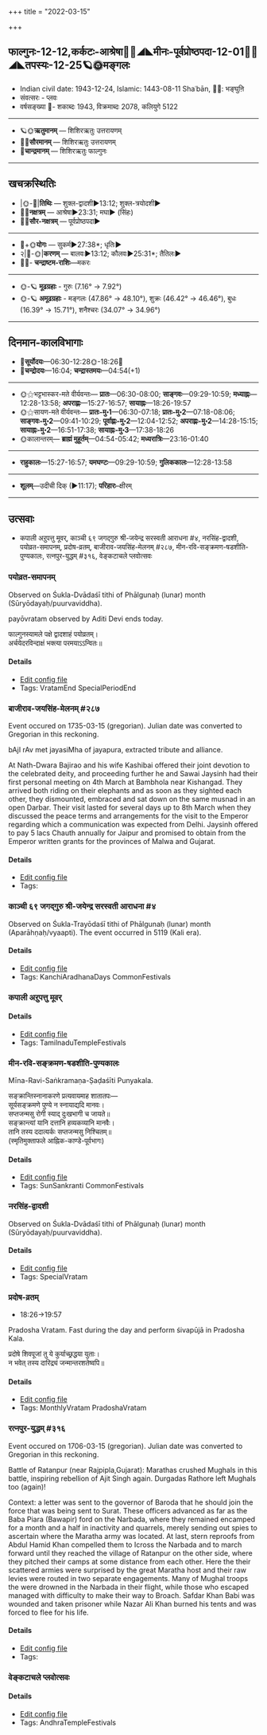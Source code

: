 +++
title = "2022-03-15"

+++
## फाल्गुनः-12-12,कर्कटः-आश्रेषा🌛🌌◢◣मीनः-पूर्वप्रोष्ठपदा-12-01🌌🌞◢◣तपस्यः-12-25🪐🌞मङ्गलः
- Indian civil date: 1943-12-24, Islamic: 1443-08-11 Shaʿbān, 🌌🌞: भङ्घुऩि
- संवत्सरः - प्लवः
- वर्षसङ्ख्या 🌛- शकाब्दः 1943, विक्रमाब्दः 2078, कलियुगे 5122
___________________
- 🪐🌞**ऋतुमानम्** — शिशिरऋतुः उत्तरायणम्
- 🌌🌞**सौरमानम्** — शिशिरऋतुः उत्तरायणम्
- 🌛**चान्द्रमानम्** — शिशिरऋतुः फाल्गुनः
___________________


## खचक्रस्थितिः
- |🌞-🌛|**तिथिः** — शुक्ल-द्वादशी►13:12; शुक्ल-त्रयोदशी►  
- 🌌🌛**नक्षत्रम्** — आश्रेषा►23:31; मघा► (सिंहः)  
- 🌌🌞**सौर-नक्षत्रम्** — पूर्वप्रोष्ठपदा►  
___________________
- 🌛+🌞**योगः** — सुकर्म►27:38*; धृतिः►  
- २|🌛-🌞|**करणम्** — बालवः►13:12; कौलवः►25:31*; तैतिलः►  
- 🌌🌛- **चन्द्राष्टम-राशिः**—मकरः  
___________________
- 🌞-🪐 **मूढग्रहाः** - गुरुः (7.16° → 7.92°)
- 🌞-🪐 **अमूढग्रहाः** - मङ्गलः (47.86° → 48.10°), शुक्रः (46.42° → 46.46°), बुधः (16.39° → 15.71°), शनैश्चरः (34.07° → 34.96°)
___________________


## दिनमान-कालविभागाः
- 🌅**सूर्योदयः**—06:30-12:28🌞️-18:26🌇  
- 🌛**चन्द्रोदयः**—16:04; **चन्द्रास्तमयः**—04:54(+1)  
___________________
- 🌞⚝भट्टभास्कर-मते वीर्यवन्तः— **प्रातः**—06:30-08:00; **साङ्गवः**—09:29-10:59; **मध्याह्नः**—12:28-13:58; **अपराह्णः**—15:27-16:57; **सायाह्नः**—18:26-19:57  
- 🌞⚝सायण-मते वीर्यवन्तः— **प्रातः-मु॰1**—06:30-07:18; **प्रातः-मु॰2**—07:18-08:06; **साङ्गवः-मु॰2**—09:41-10:29; **पूर्वाह्णः-मु॰2**—12:04-12:52; **अपराह्णः-मु॰2**—14:28-15:15; **सायाह्नः-मु॰2**—16:51-17:38; **सायाह्नः-मु॰3**—17:38-18:26  
- 🌞कालान्तरम्— **ब्राह्मं मुहूर्तम्**—04:54-05:42; **मध्यरात्रिः**—23:16-01:40  
___________________
- **राहुकालः**—15:27-16:57; **यमघण्टः**—09:29-10:59; **गुलिककालः**—12:28-13:58  
___________________
- **शूलम्**—उदीची दिक् (►11:17); **परिहारः**–क्षीरम्  
___________________

## उत्सवाः
- कपाली अऱुपत्तु मूवर्, काञ्ची ६९ जगद्गुरु श्री-जयेन्द्र सरस्वती आराधना #४, नरसिंह-द्वादशी, पयोव्रत-समापनम्, प्रदोष-व्रतम्, बाजीराव-जयसिंह-मेलनम् #२८७, मीन-रवि-सङ्क्रमण-षडशीति-पुण्यकालः, रत्नपुर-युद्धम् #३१६, वेङ्कटाचले प्लवोत्सवः
### पयोव्रत-समापनम्

Observed on Śukla-Dvādaśī tithi of Phālgunaḥ (lunar) month (Sūryōdayaḥ/puurvaviddha). 

payōvratam observed by Aditi Devi ends today.

फाल्गुनस्यामले पक्षे द्वादशाहं पयोव्रतम्।  
अर्चयेदरविन्दाक्षं भक्त्या परमयाऽऽन्वितः॥



#### Details
- [Edit config file](https://github.com/jyotisham/adyatithi/blob/master/general/lunar_month/tithi/12/12/aditi-payOvrata-samApanam.toml)
- Tags: VratamEnd SpecialPeriodEnd


### बाजीराव-जयसिंह-मेलनम् #२८७

Event occured on 1735-03-15 (gregorian). Julian date was converted to Gregorian in this reckoning. 

bAjI rAv met jayasiMha of jayapura, extracted tribute and alliance.

At Nath-Dwara Bajirao and his wife Kashibai offered their joint devotion to the celebrated deity, and proceeding further he and Sawai Jaysinh had their first personal meeting on 4th March at Bambhola near Kishangad. They arrived both riding on their elephants and as soon as they sighted each other, they dismounted, embraced and sat down on the same musnad in an open Darbar. Their visit lasted for several days up to 8th March when they discussed the peace terms and arrangements for the visit to the Emperor regarding which a communication was expected from Delhi. Jaysinh offered to pay 5 lacs Chauth annually for Jaipur and promised to obtain from the Emperor written grants for the provinces of Malwa and Gujarat.

#### Details
- [Edit config file](https://github.com/jyotisham/adyatithi/blob/master/mahApuruSha/xatra-later/julian/day/03/04/bhAjI-rAva-jayasiMha-melanam.toml)
- Tags: 


### काञ्ची ६९ जगद्गुरु श्री-जयेन्द्र सरस्वती आराधना #४

Observed on Śukla-Trayōdaśī tithi of Phālgunaḥ (lunar) month (Aparāhṇaḥ/vyaapti). The event occurred in 5119 (Kali era).  




#### Details
- [Edit config file](https://github.com/jyotisham/adyatithi/blob/master/mahApuruSha/kAnchI-maTha/lunar_month/tithi/12/13/kAJcI_69_jagadguru_zrI~jayEndra_sarasvatI_ArAdhanA.toml)
- Tags: KanchiAradhanaDays CommonFestivals


### कपाली अऱुपत्तु मूवर्





#### Details
- [Edit config file](https://github.com/jyotisham/adyatithi/blob/master/temples/Tamil/relative_event/kar2pagAmbAL%E2%80%93kapAlIzvarar_tirukkalyANam/offset__-2/kapAlI_ar2upattu_mUvar.toml)
- Tags: TamilnaduTempleFestivals


### मीन-रवि-सङ्क्रमण-षडशीति-पुण्यकालः



Mīna-Ravi-Saṅkramaṇa-Ṣaḍaśīti Punyakala.

सङ्क्रान्तिस्नानाकरणे प्रत्यवायमाह शातातपः—  
सूर्यसङ्क्रमणे पुण्ये न स्नायाद्यदि मानवः।  
सप्तजन्मसु रोगी स्याद् दुःखभागी च जायते॥  
सङ्क्रान्त्यां यानि दत्तानि हव्यकव्यानि मानवैः।  
तानि तस्य ददात्यर्कः सप्तजन्मसु निश्चितम्॥  
(स्मृतिमुक्ताफले आह्निक-काण्डे-पूर्वभागः)



#### Details
- [Edit config file](https://github.com/jyotisham/adyatithi/blob/master/time_focus/sankrAnti/description_only/mIna-ravi-saGkramaNa-SaDazIti-puNyakAlaH.toml)
- Tags: SunSankranti CommonFestivals


### नरसिंह-द्वादशी

Observed on Śukla-Dvādaśī tithi of Phālgunaḥ (lunar) month (Sūryōdayaḥ/puurvaviddha). 



#### Details
- [Edit config file](https://github.com/jyotisham/adyatithi/blob/master/devatA/vaiShNava/lunar_month/tithi/12/12/narasiMha-dvAdazI.toml)
- Tags: SpecialVratam


### प्रदोष-व्रतम्
- 18:26→19:57



Pradosha Vratam. Fast during the day and perform śivapūjā in Pradosha Kala.

प्रदोषे  शिवपूजां  तु  ये  कुर्याच्छ्रद्धया  युताः।  
न  भवेत्  तस्य  दारिद्र्यं  जन्मान्तरशतेष्वपि॥



#### Details
- [Edit config file](https://github.com/jyotisham/adyatithi/blob/master/time_focus/monthly/pradoSha/description_only/pradOSa-vratam.toml)
- Tags: MonthlyVratam PradoshaVratam


### रत्नपुर-युद्धम् #३१६

Event occured on 1706-03-15 (gregorian). Julian date was converted to Gregorian in this reckoning. 

Battle of Ratanpur (near Rajpipla,Gujarat): Marathas crushed Mughals in this battle, inspiring rebellion of Ajit Singh again. Durgadas Rathore left Mughals too (again)!

Context: a letter was sent to the governor of Baroda that he should join the force that was being sent to Surat. These officers advanced as far as the Baba Piara (Bawapir) ford on the Narbada, where they remained encamped for a month and a half in inactivity and quarrels, merely sending out spies to ascertain where the Maratha army was located. At last, stern reproofs from Abdul Hamid Khan compelled them to Icross the Narbada and to march forward until they reached the village of Ratanpur on the other side, where they pitched their camps at some distance from each other. Here the their scattered armies were surprised by the great Maratha host and their raw levies were routed in two separate engagements. Many of Mughal troops the were drowned in the Narbada in their flight, while those who escaped managed with difficulty to make their way to Broach. Safdar Khan Babi was wounded and taken prisoner while Nazar Ali Khan burned his tents and was forced to flee for his life.

#### Details
- [Edit config file](https://github.com/jyotisham/adyatithi/blob/master/mahApuruSha/xatra-later/julian/day/03/04/ratnapura-yuddham.toml)
- Tags: 


### वेङ्कटाचले प्लवोत्सवः





#### Details
- [Edit config file](https://github.com/jyotisham/adyatithi/blob/master/temples/venkaTAchala/relative_event/vEGkaTAcalE_plavOtsava-samApanam/offset__-2/vEGkaTAcalE_plavOtsavaH~3.toml)
- Tags: AndhraTempleFestivals


